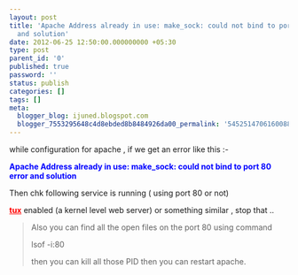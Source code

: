 ```yaml
---
layout: post
title: 'Apache Address already in use: make_sock: could not bind to port 80 error
  and solution'
date: 2012-06-25 12:50:00.000000000 +05:30
type: post
parent_id: '0'
published: true
password: ''
status: publish
categories: []
tags: []
meta:
  blogger_blog: ijuned.blogspot.com
  blogger_7553295648c4d8ebded8b8484926da00_permalink: '545251470616008857'
---
```

<div dir="ltr" style="text-align:left;">
<div>while configuration for apache , if we get an error like this :-</p>
<p><b><span style="color:blue;">Apache Address already in use: make_sock: could not bind to port 80 error and <span class="IL_AD" id="IL_AD3">solution<span class="IL_AD_ICON"></span></span></span></b></p>
<p>Then chk following service is running ( using port 80 or not)</p>
<p><span style="color:red;"><span style="text-decoration:underline;"><b>tux</b></span></span> enabled (a kernel level web <span class="IL_AD" id="IL_AD6">server<span class="IL_AD_ICON"></span></span>) or something similar , stop that ..</div>
<div></div>
<div></div>
<blockquote class="tr_bq"><p><span>Also you </span><span class="IL_AD" id="IL_AD5">can find<span class="IL_AD_ICON"></span></span><span> all the open files on the port 80 using </span><span class="IL_AD" id="IL_AD4">command<span class="IL_AD_ICON"></span></span></p>
<p><span>lsof -i:80</span></p>
<p><span>then you can kill all those PID then you can restart apache. </span></p></blockquote>
</div>
